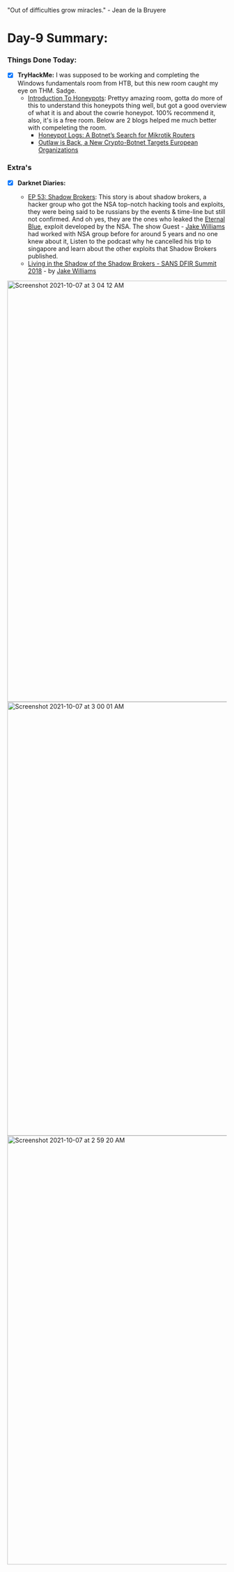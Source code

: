 "Out of difficulties grow miracles." - Jean de la Bruyere

# Day-9 Summary:

### Things Done Today:

- [X] **TryHackMe:** I was supposed to be working and completing the Windows fundamentals room from HTB, but this new room caught my eye on THM. Sadge.
  - [Introduction To Honeypots](https://tryhackme.com/room/introductiontohoneypots): Prettyy amazing room, gotta do more of this to understand this honeypots thing well, but got a good overview of what it is and about the cowrie honeypot. 100% recommend it, also, it's is a free room. Below are 2 blogs helped me much better with compeleting the room.
    - [Honeypot Logs: A Botnet’s Search for Mikrotik Routers](https://malwaremily.medium.com/honeypot-logs-a-botnets-search-for-mikrotik-routers-48e69e110e52)
    - [Outlaw is Back, a New Crypto-Botnet Targets European Organizations](https://yoroi.company/research/outlaw-is-back-a-new-crypto-botnet-targets-european-organizations/)


### Extra's

- [X] **Darknet Diaries:**

  - [EP 53: Shadow Brokers](https://darknetdiaries.com/episode/53/): This story is about shadow brokers, a hacker group who got the NSA top-notch hacking tools and exploits, they were being said to be russians by the events & time-line but still not confirmed. And oh yes, they are the ones who leaked the [Eternal Blue](https://en.wikipedia.org/wiki/EternalBlue), exploit developed by the NSA. The show Guest - [Jake Williams](https://twitter.com/MalwareJake) had worked with NSA group before for around 5 years and no one knew about it, Listen to the podcast why he cancelled his trip to singapore and learn about the other exploits that Shadow Brokers published. 
  - [Living in the Shadow of the Shadow Brokers - SANS DFIR Summit 2018](https://www.youtube.com/watch?v=xuUMlNx72xI) - by [Jake Williams](https://twitter.com/MalwareJake)

<img width="967" alt="Screenshot 2021-10-07 at 3 04 12 AM" src="https://user-images.githubusercontent.com/56188454/136288910-0205d6a8-c1f7-4365-a443-b392168ba73b.png">
<img width="996" alt="Screenshot 2021-10-07 at 3 00 01 AM" src="https://user-images.githubusercontent.com/56188454/136288936-48c7b4bc-6dd3-4c40-ab3a-143e2d2eb707.png">
<img width="985" alt="Screenshot 2021-10-07 at 2 59 20 AM" src="https://user-images.githubusercontent.com/56188454/136288939-171b6074-bdbe-45fa-8589-ab20d8edf8d3.png">
